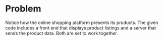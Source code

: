 # Problem
Notice how the online shopping platform presents its products. The given code 
includes a front end that displays product listings and a server that sends the product data. Both are set to work together.
